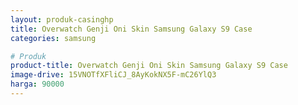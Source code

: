```yaml
---
layout: produk-casinghp
title: Overwatch Genji Oni Skin Samsung Galaxy S9 Case
categories: samsung

# Produk
product-title: Overwatch Genji Oni Skin Samsung Galaxy S9 Case
image-drive: 15VNOTfXFliCJ_8AyKokNX5F-mC26YlQ3
harga: 90000
---
```

